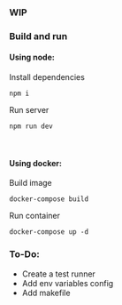 ### WIP

### Build and run
#### Using node:
Install dependencies
```
npm i
```
Run server
```
npm run dev
```
<br>

#### Using docker:
Build image
```
docker-compose build
```
Run container
```
docker-compose up -d
```

### To-Do:
- Create a test runner
- Add env variables config
- Add makefile

